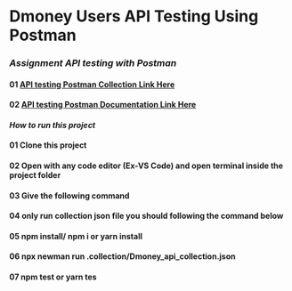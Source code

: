 # Dmoney Users API Testing Using Postman

### *Assignment API testing with Postman*

#### 01 [API testing Postman Collection Link Here](https://www.getpostman.com/collections/f5f37ae4c1ed78b0b710)

#### 02 [API testing Postman Documentation Link Here](https://documenter.getpostman.com/view/15963227/2s83zdxSAp)

#### *How to run this project*

#### 01 Clone this project

#### 02 Open with any code editor (Ex-VS Code) and open terminal inside the project folder

#### 03 Give the following command

#### 04 only run collection json file you should following the command below

#### 05 npm install/ npm i or yarn install

#### 06 npx newman run .collection/Dmoney_api_collection.json

#### 07 npm test or yarn tes
